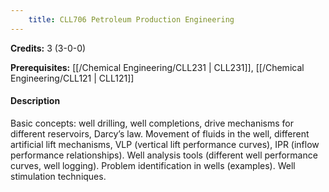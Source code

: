 ```yaml
---
    title: CLL706 Petroleum Production Engineering
---
```

**Credits:** 3 (3-0-0)



**Prerequisites:** [[/Chemical Engineering/CLL231 | CLL231]], [[/Chemical Engineering/CLL121 | CLL121]]

#### Description 
Basic concepts: well drilling, well completions, drive mechanisms for different reservoirs, Darcy’s law. Movement of fluids in the well, different artificial lift mechanisms, VLP (vertical lift performance curves), IPR (inflow performance relationships). Well analysis tools (different well performance curves, well logging). Problem identification in wells (examples). Well stimulation techniques.
